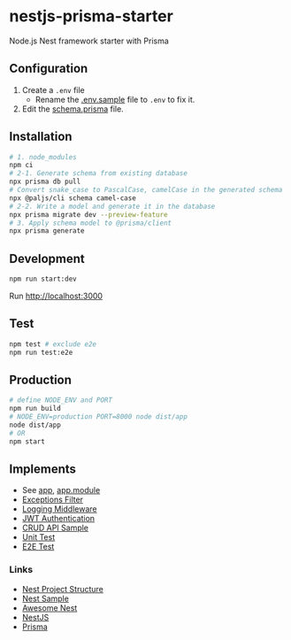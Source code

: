# nestjs-prisma-starter

Node.js Nest framework starter with Prisma

## Configuration

1. Create a `.env` file
   - Rename the [.env.sample](.env.sample) file to `.env` to fix it.
2. Edit the [schema.prisma](prisma/schema.prisma) file.

## Installation

```sh
# 1. node_modules
npm ci
# 2-1. Generate schema from existing database
npx prisma db pull
# Convert snake_case to PascalCase, camelCase in the generated schema
npx @paljs/cli schema camel-case
# 2-2. Write a model and generate it in the database
npx prisma migrate dev --preview-feature
# 3. Apply schema model to @prisma/client
npx prisma generate
```

## Development

```sh
npm run start:dev
```

Run [http://localhost:3000](http://localhost:3000)

## Test

```sh
npm test # exclude e2e
npm run test:e2e
```

## Production

```sh
# define NODE_ENV and PORT
npm run build
# NODE_ENV=production PORT=8000 node dist/app
node dist/app
# OR
npm start
```

## Implements

- See [app](src/app.ts), [app.module](src/app.module.ts)
- [Exceptions Filter](src/common/exceptions.filter.ts)
- [Logging Middleware](src/common/logger.middleware.ts)
- [JWT Authentication](src/auth)
- [CRUD API Sample](src/sample)
- [Unit Test](src/sample/sample.controller.spec.ts)
- [E2E Test](test/e2e)

### Links

- [Nest Project Structure](https://github.com/CatsMiaow/node-nestjs-structure)
- [Nest Sample](https://github.com/nestjs/nest/tree/master/sample)
- [Awesome Nest](https://github.com/juliandavidmr/awesome-nestjs)
- [NestJS](https://docs.nestjs.com)
- [Prisma](https://www.prisma.io)
